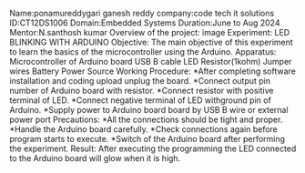 Name:ponamureddygari ganesh reddy company:code tech it solutions ID:CT12DS1006 Domain:Embedded Systems Duration:June to Aug 2024 Mentor:N.santhosh kumar Overview of the project: image Experiment: LED BLINKING WITH ARDUINO Objective: The main objective of this experiment to learn the basics of the microcontroller using the Arduino. Apparatus: Microcontroller of Arduino board USB B cable LED Resistor(1kohm) Jumper wires Battery Power Source Working Procedure: *After completing software installation and coding upload unplug the board. *Connect output pin number of Arduino board with resistor. *Connect resistor with positive terminal of LED. *Connect negative terminal of LED withground pin of Arduino. *Supply power to Arduino board board by USB B wire or external power port Precautions: *All the connections should be tight and proper. *Handle the Arduino board carefully. *Check connections again before program starts to execute. *Switch of the Arduino board after performing the experiment. Result: After executing the programming the LED connected to the Arduino board will glow when it is high.
